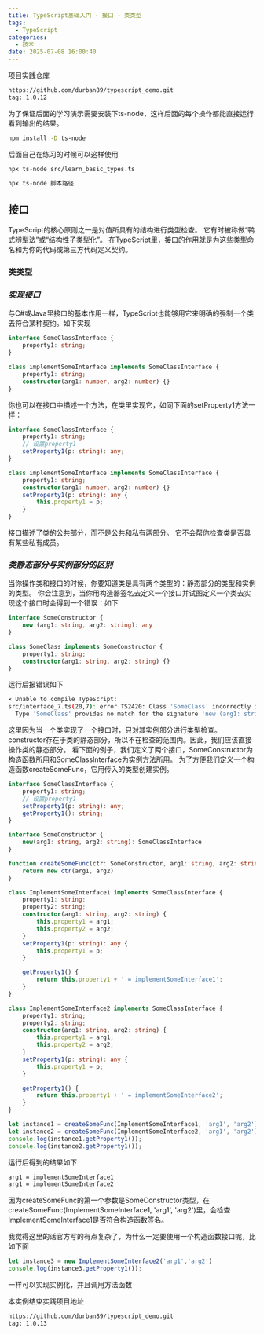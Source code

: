 ```yaml
---
title: TypeScript基础入门 - 接口 - 类类型
tags:
  - TypeScript
categories:
  - 技术
date: 2025-07-08 16:00:40
---
```


项目实践仓库

```bash
https://github.com/durban89/typescript_demo.git
tag: 1.0.12
```

为了保证后面的学习演示需要安装下ts-node，这样后面的每个操作都能直接运行看到输出的结果。

```bash
npm install -D ts-node
```

后面自己在练习的时候可以这样使用

```bash
npx ts-node src/learn_basic_types.ts
```

```bash
npx ts-node 脚本路径
```

## **接口**

TypeScript的核心原则之一是对值所具有的结构进行类型检查。 它有时被称做“鸭式辨型法”或“结构性子类型化”。 在TypeScript里，接口的作用就是为这些类型命名和为你的代码或第三方代码定义契约。

### **类类型**

### *实现接口*

与C#或Java里接口的基本作用一样，TypeScript也能够用它来明确的强制一个类去符合某种契约。如下实现

```ts
interface SomeClassInterface {
    property1: string;
}

class implementSomeInterface implements SomeClassInterface {
    property1: string;
    constructor(arg1: number, arg2: number) {}
}
```

你也可以在接口中描述一个方法，在类里实现它，如同下面的setProperty1方法一样：

```ts
interface SomeClassInterface {
    property1: string;
    // 设置property1
    setProperty1(p: string): any;
}

class implementSomeInterface implements SomeClassInterface {
    property1: string;
    constructor(arg1: number, arg2: number) {}
    setProperty1(p: string): any {
        this.property1 = p;
    }
}
```

接口描述了类的公共部分，而不是公共和私有两部分。 它不会帮你检查类是否具有某些私有成员。

### *类静态部分与实例部分的区别*

当你操作类和接口的时候，你要知道类是具有两个类型的：静态部分的类型和实例的类型。 你会注意到，当你用构造器签名去定义一个接口并试图定义一个类去实现这个接口时会得到一个错误：如下

```ts
interface SomeConstructor {
    new (arg1: string, arg2: string): any
}

class SomeClass implements SomeConstructor {
    property1: string;
    constructor(arg1: string, arg2: string) {}
}
```

运行后报错误如下

```bash
⨯ Unable to compile TypeScript:
src/interface_7.ts(20,7): error TS2420: Class 'SomeClass' incorrectly implements interface 'SomeConstructor'.
  Type 'SomeClass' provides no match for the signature 'new (arg1: string, arg2: string): any'.
```

这里因为当一个类实现了一个接口时，只对其实例部分进行类型检查。 constructor存在于类的静态部分，所以不在检查的范围内。因此，我们应该直接操作类的静态部分。 看下面的例子，我们定义了两个接口，SomeConstructor为构造函数所用和SomeClassInterface为实例方法所用。 为了方便我们定义一个构造函数createSomeFunc，它用传入的类型创建实例。

```ts
interface SomeClassInterface {
    property1: string;
    // 设置property1
    setProperty1(p: string): any;
    getProperty1(): string;
}

interface SomeConstructor {
    new(arg1: string, arg2: string): SomeClassInterface
}

function createSomeFunc(ctr: SomeConstructor, arg1: string, arg2: string): SomeClassInterface {
    return new ctr(arg1, arg2)
}

class ImplementSomeInterface1 implements SomeClassInterface {
    property1: string;
    property2: string;
    constructor(arg1: string, arg2: string) {
        this.property1 = arg1;
        this.property2 = arg2;
    }
    setProperty1(p: string): any {
        this.property1 = p;
    }

    getProperty1() {
        return this.property1 + ' = implementSomeInterface1';
    }
}

class ImplementSomeInterface2 implements SomeClassInterface {
    property1: string;
    property2: string;
    constructor(arg1: string, arg2: string) {
        this.property1 = arg1;
        this.property2 = arg2;
    }
    setProperty1(p: string): any {
        this.property1 = p;
    }

    getProperty1() {
        return this.property1 + ' = implementSomeInterface2';
    }
}

let instance1 = createSomeFunc(ImplementSomeInterface1, 'arg1', 'arg2');
let instance2 = createSomeFunc(ImplementSomeInterface2, 'arg1', 'arg2');
console.log(instance1.getProperty1());
console.log(instance2.getProperty1());
```

运行后得到的结果如下

```bash
arg1 = implementSomeInterface1
arg1 = implementSomeInterface2
```

因为createSomeFunc的第一个参数是SomeConstructor类型，在createSomeFunc(ImplementSomeInterface1, 'arg1', 'arg2')里，会检查ImplementSomeInterface1是否符合构造函数签名。

我觉得这里的话官方写的有点复杂了，为什么一定要使用一个构造函数接口呢，比如下面

```ts
let instance3 = new ImplementSomeInterface2('arg1','arg2')
console.log(instance3.getProperty1());
```

一样可以实现实例化，并且调用方法函数

本实例结束实践项目地址

```bash
https://github.com/durban89/typescript_demo.git
tag: 1.0.13
```
